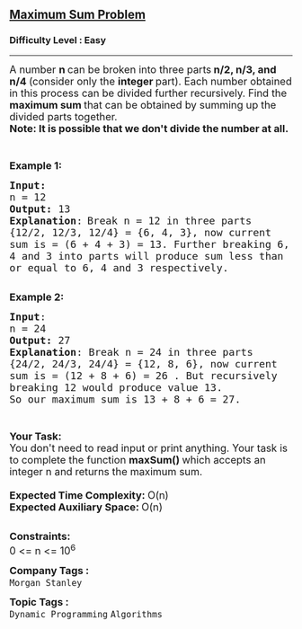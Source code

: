 <h2><a href="https://practice.geeksforgeeks.org/problems/maximum-sum-problem2211/1?page=1&difficulty[]=0&category[]=Dynamic%20Programming&sortBy=submissions">Maximum Sum Problem</a></h2><h3>Difficulty Level : Easy</h3><hr><div class="problems_problem_content__Xm_eO"><p><span style="font-size:18px">A number <strong>n </strong>can be broken&nbsp;into&nbsp;three parts<strong> n/2, n/3, and n/4&nbsp;</strong>(consider only the&nbsp;<strong>integer </strong>part). Each number obtained in this process can be divided further recursively.&nbsp;Find the <strong>maximum sum </strong>that can be obtained by&nbsp;summing up the divided parts&nbsp;together.<br>
<strong>Note: It is possible that we don't divide the number at all</strong><strong>.</strong></span></p>

<p>&nbsp;</p>

<p><span style="font-size:18px"><strong>Example 1:</strong></span></p>

<pre><span style="font-size:18px"><strong>Input:</strong>
n = 12
<strong>Output:</strong> 13
<strong>Explanation</strong>:</span>&nbsp;<span style="font-size:18px">B</span><span style="font-size:18px">reak n = 12 in three parts
{12/2, 12/3, 12/4} = {6, 4, 3},&nbsp;now current
sum is = (6 + 4 + 3) = 13. Further breaking 6,
4 and 3 into parts will produce sum less than
or equal to 6, 4 and 3 respectively.</span><span style="font-size:18px">
</span></pre>

<p><br>
<span style="font-size:18px"><strong>Example 2:</strong></span></p>

<pre><span style="font-size:18px"><strong>Input</strong>:
n = 24
<strong>Output:</strong> 27
<strong>Explanation</strong>: Break n = 24 in three parts
{24/2, 24/3, 24/4} = {12, 8, 6}, now current
sum is = (12 + 8 + 6) = 26 . But recursively
breaking 12 would produce value 13.
So our maximum sum is 13 + 8 + 6 = 27.
</span></pre>

<p>&nbsp;</p>

<p><span style="font-size:18px"><strong>Your Task:</strong><br>
You don't need to read input or print anything. Your task is to complete the function&nbsp;<strong>maxSum()&nbsp;</strong>which accepts an integer n and returns the maximum sum.<br>
<br>
<strong>Expected Time Complexity:&nbsp;</strong>O(n)<br>
<strong>Expected Auxiliary Space:&nbsp;</strong>O(n)</span></p>

<p><br>
<span style="font-size:18px"><strong>Constraints:</strong><br>
0 &lt;= n &lt;= 10<sup>6</sup></span></p>
</div><p><span style=font-size:18px><strong>Company Tags : </strong><br><code>Morgan Stanley</code>&nbsp;<br><p><span style=font-size:18px><strong>Topic Tags : </strong><br><code>Dynamic Programming</code>&nbsp;<code>Algorithms</code>&nbsp;